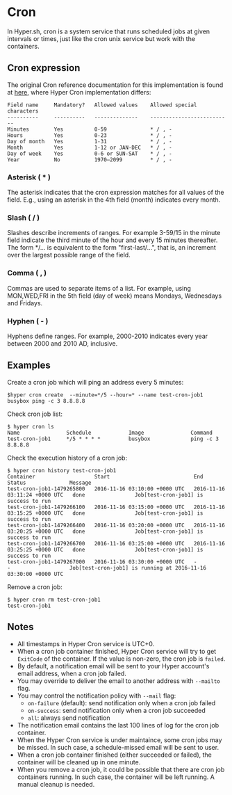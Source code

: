 # Cron

In Hyper.sh, cron is a system service that runs scheduled jobs at given intervals or times, just like the cron unix service but work with the containers. 

## Cron expression
The original Cron reference documentation for this implementation is found at [here](https://en.wikipedia.org/wiki/Cron#CRON_expression), where Hyper Cron implementation differs:

	Field name     Mandatory?   Allowed values    Allowed special characters
	----------     ----------   --------------    --------------------------
	Minutes        Yes          0-59              * / , -
	Hours          Yes          0-23              * / , -
	Day of month   Yes          1-31              * / , -
	Month          Yes          1-12 or JAN-DEC   * / , -
	Day of week    Yes          0-6 or SUN-SAT    * / , -
	Year           No           1970–2099         * / , -

### Asterisk ( * )

The asterisk indicates that the cron expression matches for all values of the field. E.g., using an asterisk in the 4th field (month) indicates every month.

### Slash ( / )

Slashes describe increments of ranges. For example 3-59/15 in the minute field indicate the third minute of the hour and every 15 minutes thereafter. The form */... is equivalent to the form "first-last/...", that is, an increment over the largest possible range of the field.

### Comma ( , )

Commas are used to separate items of a list. For example, using MON,WED,FRI in the 5th field (day of week) means Mondays, Wednesdays and Fridays.

### Hyphen ( - )

Hyphens define ranges. For example, 2000-2010 indicates every year between 2000 and 2010 AD, inclusive.


## Examples

Create a cron job which will ping an address every 5 minutes:

	$hyper cron create  --minute=*/5 --hour=* --name test-cron-job1 busybox ping -c 3 8.8.8.8

Check cron job list:

	$ hyper cron ls
	Name               Schedule            Image               Command
	test-cron-job1     */5 * * * *         busybox             ping -c 3 8.8.8.8
	
Check the execution history of a cron job:
    
    $ hyper cron history test-cron-job1
    Container                   Start                           End                             Status              Message
    test-cron-job1-1479265800   2016-11-16 03:10:00 +0000 UTC   2016-11-16 03:11:24 +0000 UTC   done                Job[test-cron-job1] is success to run
    test-cron-job1-1479266100   2016-11-16 03:15:00 +0000 UTC   2016-11-16 03:15:25 +0000 UTC   done                Job[test-cron-job1] is success to run
    test-cron-job1-1479266400   2016-11-16 03:20:00 +0000 UTC   2016-11-16 03:20:25 +0000 UTC   done                Job[test-cron-job1] is success to run
    test-cron-job1-1479266700   2016-11-16 03:25:00 +0000 UTC   2016-11-16 03:25:25 +0000 UTC   done                Job[test-cron-job1] is success to run
    test-cron-job1-1479267000   2016-11-16 03:30:00 +0000 UTC   -                               -                   Job[test-cron-job1] is running at 2016-11-16 03:30:00 +0000 UTC

Remove a cron job:

    $ hyper cron rm test-cron-job1
    test-cron-job1
    
## Notes
* All timestamps in Hyper Cron service is UTC+0.
* When a cron job container finished, Hyper Cron service will try to get `ExitCode` of the container.  If the value is non-zero, the cron job is `failed`.
* By default, a notification email will be sent to your Hyper account's email address, when a cron job failed.
* You may override to deliver the email to another address with `--mailto` flag.
* You may control the notification policy with `--mail` flag:
  * `on-failure` (default): send notification only when a cron job failed
  * `on-success`: send notification only when a cron job succeeded
  * `all`: always send notification 
* The notification email contains the last 100 lines of log for the cron job container.
* When the Hyper Cron service is under maintaince, some cron jobs may be missed. In such case, a schedule-missed email will be sent to user.
* When a cron job container finished (either succeeded or failed), the container will be cleaned up in one minute.
* When you remove a cron job, it could be possible that there are cron job containers running. In such case, the container will be left running. A manual cleanup is needed.
